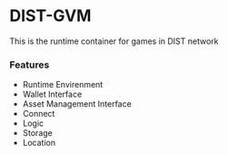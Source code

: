 # DIST-GVM
This is the runtime container for games in DIST network

### Features
* Runtime Envirenment
* Wallet Interface
* Asset Management Interface
* Connect
* Logic
* Storage
* Location
